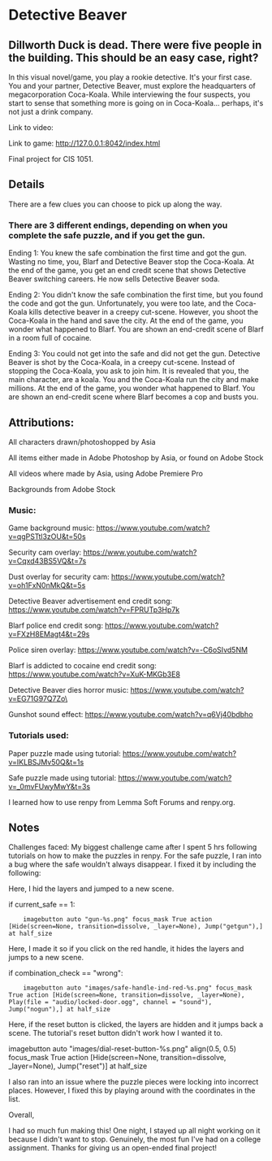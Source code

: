 # Detective Beaver

## Dillworth Duck is dead. There were five people in the building. This should be an easy case, right?

In this visual novel/game, you play a rookie detective. It's your first case. You and your partner, Detective Beaver, must explore the headquarters of megacorporation Coca-Koala. While interviewing the four suspects, you start to sense that something more is going on in Coca-Koala... perhaps, it's not just a drink company.

Link to video:

Link to game: http://127.0.0.1:8042/index.html

Final project for CIS 1051.

## Details
There are a few clues you can choose to pick up along the way.

### There are 3 different endings, depending on when you complete the safe puzzle, and if you get the gun.

Ending 1: You knew the safe combination the first time and got the gun. Wasting no time, you, Blarf and Detective Beaver stop the Coca-Koala. At the end of the game, you get an end credit scene that shows Detective Beaver switching careers. He now sells Detective Beaver soda.

Ending 2: You didn't know the safe combination the first time, but you found the code and got the gun. Unfortunately, you were too late, and the Coca-Koala kills detective beaver in a creepy cut-scene. However, you shoot the Coca-Koala in the hand and save the city. At the end of the game, you wonder what happened to Blarf. You are shown an end-credit scene of Blarf in a room full of cocaine.

Ending 3: You could not get into the safe and did not get the gun. Detective Beaver is shot by the Coca-Koala, in a creepy cut-scene. Instead of stopping the Coca-Koala, you ask to join him. It is revealed that you, the main character, are a koala. You and the Coca-Koala run the city and make millions. At the end of the game, you wonder what happened to Blarf. You are shown an end-credit scene where Blarf becomes a cop and busts you.

## Attributions:
All characters drawn/photoshopped by Asia

All items either made in Adobe Photoshop by Asia, or found on Adobe Stock

All videos where made by Asia, using Adobe Premiere Pro

Backgrounds from Adobe Stock

### Music:
Game background music: https://www.youtube.com/watch?v=qgPSTtl3zOU&t=50s

Security cam overlay: https://www.youtube.com/watch?v=Cqxd43BS5VQ&t=7s

Dust overlay for security cam: https://www.youtube.com/watch?v=oh1FxN0nMkQ&t=5s

Detective Beaver advertisement end credit song: https://www.youtube.com/watch?v=FPRUTp3Hp7k

Blarf police end credit song: https://www.youtube.com/watch?v=FXzH8EMagt4&t=29s

Police siren overlay: https://www.youtube.com/watch?v=-C6oSIvd5NM

Blarf is addicted to cocaine end credit song: https://www.youtube.com/watch?v=XuK-MKGb3E8

Detective Beaver dies horror music: https://www.youtube.com/watch?v=EG71G97Q7Zo\

Gunshot sound effect: https://www.youtube.com/watch?v=q6Vj40bdbho

### Tutorials used:
Paper puzzle made using tutorial: https://www.youtube.com/watch?v=IKLBSJMv50Q&t=1s


Safe puzzle made using tutorial: https://www.youtube.com/watch?v=_0mvFUwyMwY&t=3s

I learned how to use renpy from Lemma Soft Forums and renpy.org.

## Notes
Challenges faced: My biggest challenge came after I spent 5 hrs following tutorials on how to make the puzzles in renpy. For the safe puzzle, I ran into a bug where the safe wouldn't always disappear. I fixed it by including the following:

Here, I hid the layers and jumped to a new scene.

if current_safe == 1:

        imagebutton auto "gun-%s.png" focus_mask True action [Hide(screen=None, transition=dissolve, _layer=None), Jump("getgun"),] at half_size

Here, I made it so if you click on the red handle, it hides the layers and jumps to a new scene.

if combination_check == "wrong":

        imagebutton auto "images/safe-handle-ind-red-%s.png" focus_mask True action [Hide(screen=None, transition=dissolve, _layer=None), Play(file = "audio/locked-door.ogg", channel = "sound"), Jump("nogun"),] at half_size

Here, if the reset button is clicked, the layers are hidden and it jumps back a scene. The tutorial's reset button didn't work how I wanted it to.

imagebutton auto "images/dial-reset-button-%s.png" align(0.5, 0.5) focus_mask True action [Hide(screen=None, transition=dissolve, _layer=None), Jump("reset")] at half_size 

I also ran into an issue where the puzzle pieces were locking into incorrect places. However, I fixed this by playing around with the coordinates in the list.

Overall,

I had so much fun making this! One night, I stayed up all night working on it because I didn't want to stop. Genuinely, the most fun I've had on a college assignment. Thanks for giving us an open-ended final project! 




